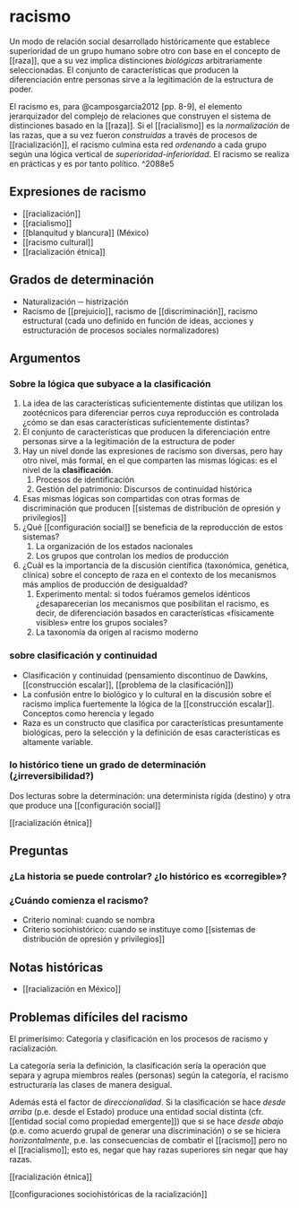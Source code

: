 # racismo
Un modo de relación social desarrollado históricamente que establece superioridad de un grupo humano sobre otro con base en  el concepto de [[raza]], que a su vez implica distinciones *biológicas* arbitrariamente seleccionadas. El conjunto de características que producen la diferenciación entre personas sirve a la legitimación de la estructura de poder.

El racismo es, para @camposgarcia2012 [pp. 8-9], el elemento jerarquizador del complejo de relaciones que construyen el sistema de distinciones basado en la [[raza]]. Si el [[racialismo]] es la *normalización* de las razas, que a su vez fueron *construidas* a través de procesos de  [[racialización]], el racismo culmina esta red *ordenando* a cada grupo según una lógica vertical de *superioridad-inferioridad*. El racismo se realiza en prácticas y es por tanto político. ^2088e5

## Expresiones de racismo

- [[racialización]]
- [[racialismo]]
- [[blanquitud y blancura]] (México)
- [[racismo cultural]]
- [[racialización étnica]]

## Grados de determinación

- Naturalización ─ histrización
- Racismo de [[prejuicio]], racismo de [[discriminación]], racismo estructural (cada uno definido en función de ideas, acciones y estructuración de procesos sociales normalizadores)

## Argumentos

### Sobre la lógica que subyace a la clasificación

1. La idea de las características suficientemente distintas que utilizan los zootécnicos para diferenciar perros cuya reproducción es controlada ¿cómo se dan esas características suficientemente distintas?
2. El conjunto de características que producen la diferenciación entre personas sirve a la legitimación de la estructura de poder
3. Hay un nivel donde las expresiones de racismo son diversas, pero hay otro nivel, más formal, en el que comparten las mismas lógicas: es el nivel de la **clasificación**.
    1. Procesos de identificación
    2. Gestión del patrimonio: Discursos de continuidad histórica
4. Esas mismas lógicas son compartidas con otras formas de discriminación que producen [[sistemas de distribución de opresión y privilegios]]
5. ¿Qué [[configuración social]] se beneficia de la reproducción de estos sistemas?
    1. La organización de los estados nacionales
    2. Los grupos que controlan los medios de producción
6. ¿Cuál es la importancia de la discusión científica (taxonómica, genética, clínica) sobre el concepto de raza en el contexto de los mecanismos más amplios de producción de desigualdad?
    1. Experimento mental: si todos fuéramos gemelos idénticos ¿desaparecerían los mecanismos que posibilitan el racismo, es decir, de diferenciación basados en características «físicamente visibles» entre los grupos sociales?
    2. La taxonomía da origen al racismo moderno

### sobre clasificación y continuidad

- Clasificación y continuidad (pensamiento discontinuo de Dawkins, [[construcción escalar]], [[problema de la clasificación]])
- La confusión entre lo biológico y lo cultural en la discusión sobre el racismo implica fuertemente la lógica de la [[construcción escalar]]. Conceptos como herencia y legado 
- Raza es un constructo que clasifica por características presuntamente biológicas, pero la selección y la definición de esas características es altamente variable.

### lo histórico tiene un grado de determinación (¿irreversibilidad?)

Dos lecturas sobre la determinación: una determinista rígida (destino) y otra que produce una [[configuración social]] 

[[racialización étnica]]

## Preguntas

### ¿La historia se puede controlar? ¿lo histórico es «corregible»?

### ¿Cuándo comienza el racismo?

- Criterio nominal: cuando se nombra
- Criterio sociohistórico: cuando se instituye como [[sistemas de distribución de opresión y privilegios]]

## Notas históricas

- [[racialización en México]]

## Problemas difíciles del racismo

El primerísimo: Categoría y clasificación en los procesos de racismo y racialización. 

La categoría sería la definición, la clasificación sería la operación que separa y agrupa miembros reales (personas) según la categoría, el racismo estructuraría las clases de manera desigual.

Además está el factor de *direccionalidad*. Si la clasificación se hace *desde arriba* (p.e. desde el Estado) produce una entidad social distinta (cfr. [[entidad social como propiedad emergente]]) que si se hace *desde abajo* (p.e. como acuerdo grupal de generar una discriminación) o se se hiciera *horizontalmente*, p.e. las consecuencias de combatir el [[racismo]] pero no el [[racialismo]]; esto es, negar que hay razas superiores sin negar que hay razas.

[[racialización étnica]]

[[configuraciones sociohistóricas de la racialización]]
